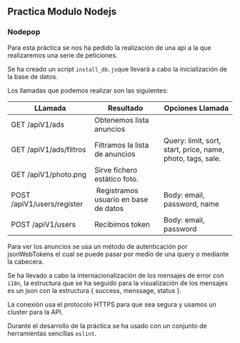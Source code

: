 ## Practica Modulo Nodejs


### Nodepop

  Para esta práctica se nos ha pedido la realización de una api a la que realizaremos una serie de peticiones.
  
  Se ha creado un script `install_db.js`que llevará a cabo la inicialización de la base de datos.
  
  Los llamadas que podemos realizar son las siguientes:
  
| LLamada     | Resultado | Opciones Llamada|
| -------     | --------- | -------- |
| GET /apiV1/ads    | Obtenemos lista anuncios |
| GET /apiV1/ads/filtros | Filtramos la lista de anuncios | Query: limit, sort, start, price, name, photo, tags, sale. |
| GET /apiV1/photo.png | Sirve fichero estático foto. | |
| POST /apiV1/users/register | Registramos usuario en base de datos | Body: email, password, name |
| POST /apiV1/users | Recibimos token | Body: email, password |

  Para ver los anuncios se usa un método de autenticación por jsonWebTokens el cual se puede pasar por medio de una query o mediante la cabecera.  
  
  Se ha llevado a cabo la internacionalización de los mensajes de error con `i18n`, la estructura que se ha seguido para la visualización de los mensajes es un json con la estructura { success, menssage, status }.
  
  
  La conexión usa el protocolo HTTPS para que sea segura y usamos un cluster para la API.
  
  Durante el desarrollo de la práctica se ha usado con un conjunto de herramientas sencillas `eslint`.
